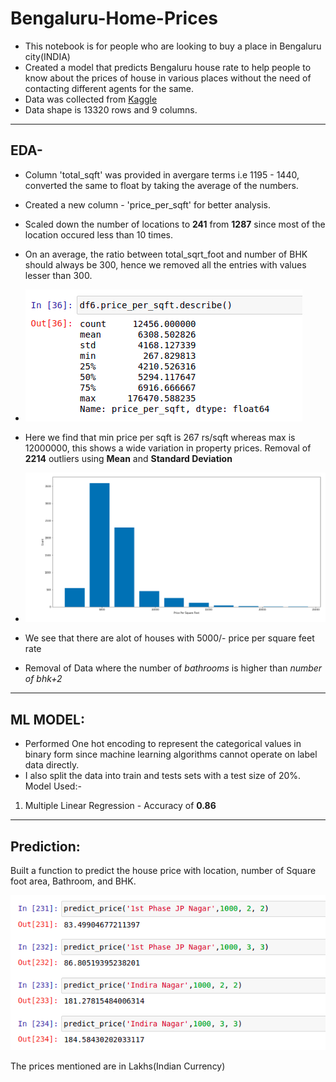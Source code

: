 # Bengaluru-Home-Prices

- This notebook is for people who are looking to buy a place in Bengaluru city(INDIA)
- Created a model that predicts Bengaluru house rate to help people to know about the prices of house in various places without the need of contacting different agents for the same. 
- Data was collected from [Kaggle](https://www.kaggle.com/amitabhajoy/bengaluru-house-price-data)
- Data shape is 13320 rows and 9 columns.
---
## EDA-
- Column 'total_sqft' was provided in avergare terms i.e 1195 - 1440, converted the same to float by taking the average of the numbers.
- Created a new column - 'price_per_sqft' for better analysis.
- Scaled down the number of locations to **241** from **1287** since most of the location occured less than 10 times.
- On an average, the ratio between total_sqrt_foot and number of BHK should always be 300, hence we removed all the entries with values lesser than 300.

- ![](/Images/Screenshot3.png)

- Here we find that min price per sqft is 267 rs/sqft whereas max is 12000000, this shows a wide variation in property prices. Removal of **2214** outliers using **Mean** and **Standard Deviation**

- ![](/Images/Screenshot2.png)

- We see that there are alot of houses with 5000/- price per square feet rate
- Removal of Data where the number of *bathrooms* is higher than *number of bhk+2*
---
## ML MODEL:
- Performed One hot encoding to represent the categorical values in binary form since machine learning algorithms cannot operate on label data directly.
-  I also split the data into train and tests sets with a test size of 20%.
Model Used:- 
1. Multiple Linear Regression - Accuracy of **0.86**
---
## Prediction:
Built a function to predict the house price with location, number of Square foot area, Bathroom, and BHK.

![](/Images/Screenshot1.png)

The prices mentioned are in Lakhs(Indian Currency)
